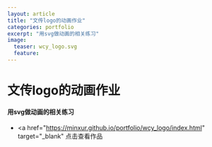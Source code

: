 ```yaml
---
layout: article
title: "文传logo的动画作业"
categories: portfolio
excerpt: "用svg做动画的相关练习"
image:
  teaser: wcy_logo.svg
  feature: 
---
```

<div class="col-md-9" markdown="1" >



# 文传logo的动画作业


#### 用svg做动画的相关练习

- <a href="https://minxur.github.io/portfolio/wcy_logo/index.html" target="_blank" 点击查看作品</a>

</div>